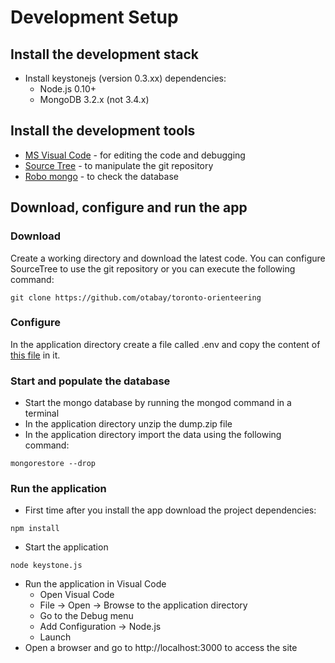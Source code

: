 # Development Setup
## Install the development stack
- Install keystonejs (version 0.3.xx) dependencies:
    - Node.js 0.10+
    - MongoDB 3.2.x (not 3.4.x)
## Install the development tools
- [MS Visual Code](https://code.visualstudio.com/download) - for editing the code and debugging
- [Source Tree](https://www.sourcetreeapp.com/) - to manipulate the git repository
- [Robo mongo](https://robomongo.org/download) - to check the database

## Download, configure and run the app
### Download
Create a working directory and download the latest code. You can configure SourceTree to use the git repository or you can execute the following command:
```
git clone https://github.com/otabay/toronto-orienteering
```
### Configure
In the application directory create a file called .env and copy the content of [this file](https://docs.google.com/document/d/1ilKxrsREtoByE8tXPlfOMcXdd0ImPynTpDSz5txEuUw/edit) in it.
### Start and populate the database
- Start the mongo database by running the mongod command in a terminal
- In the application directory unzip the dump.zip file
- In the application directory import the data using the following command:
```
mongorestore --drop
```
### Run the application
- First time after you install the app download the project dependencies:
```
npm install
```
- Start the application
```
node keystone.js
```
- Run the application in Visual Code
    - Open Visual Code
    - File -> Open -> Browse to the application directory
    - Go to the Debug menu
    - Add Configuration -> Node.js
    - Launch
- Open a browser and go to http://localhost:3000 to access the site
   